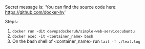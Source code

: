 Secret message is: 'You can find the source code here: https://github.com/docker-hy'

Steps:
1. `docker run -dit devopsdockeruh/simple-web-service:ubuntu`
2. `docker exec -it <container_name> bash`
3. On the bash shell of <container_name> run `tail -f ./text.log`
